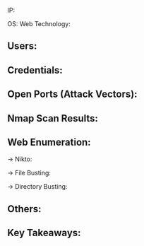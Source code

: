 IP:

OS:
Web Technology:

Users:
------


Credentials:
------------


Open Ports (Attack Vectors):
----------------------------



Nmap Scan Results:
------------------



Web Enumeration:
---------------
-> Nikto:


-> File Busting:


-> Directory Busting:



Others:
-------


Key Takeaways:
--------------
